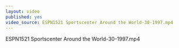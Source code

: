 ```yaml
---
layout: video
published: yes
video_source: ESPN1521 Sportscenter Around the World-30-1997.mp4
---
```

ESPN1521 Sportscenter Around the World-30-1997.mp4
